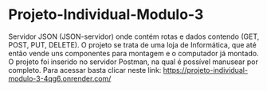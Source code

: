 # Projeto-Individual-Modulo-3
Servidor JSON (JSON-servidor) onde contém rotas e dados contendo (GET, POST, PUT, DELETE). O projeto se trata de uma loja de Informática, que até então vende uns componentes para montagem e o computador já montado. O projeto foi inserido no servidor Postman, na qual é possível manusear por completo.
Para acessar basta clicar neste link: https://projeto-individual-modulo-3-4qg6.onrender.com/
